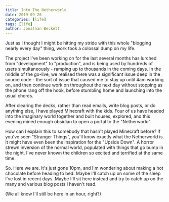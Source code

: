 ```yaml
---
title: Into The Netherworld
date: 2019-09-26
categories: [life]
tags: [life]
author: Jonathan Beckett
---
```


Just as I thought I might be hitting my stride with this whole "blogging nearly every day" thing, work took a colossal dump on my life.

The project I've been working on for the last several months has lurched from "development" to "production", and is being used by hundreds of users simultaneously - ramping up to thousands in the coming days. In the middle of the go-live, we realised there was a significant issue deep in the source code - the sort of issue that caused me to stay up until 4am working on, and then continue work on throughout the next day without stopping as the phone rang off the hook, before stumbling home and launching into the usual chores.

After clearing the decks, rather than read emails, write blog posts, or do anything else, I have played Minecraft with the kids. Four of us have headed into the imaginary world together and built houses, explored, and this evening mined enough obsidian to open a portal to the "Netherworld".

How can I explain this to somebody that hasn't played Minecraft before? If you've seen "Stranger Things", you'll know exactly what the Netherworld is. It might have even been the inspiration for the "Upside Down". A horror strewn inversion of the normal world, populated with things that go bump in the night. I've never known the children so excited and terrified at the same time.

So. Here we are. It's just gone 10pm, and I'm wondering about making a hot chocolate before heading to bed. Maybe I'll catch up on some of the sleep I've lost in recent days. Maybe I'll sit here instead and try to catch up on the many and various blog posts I haven't read.

(We all know I'll still be here in an hour, right?)